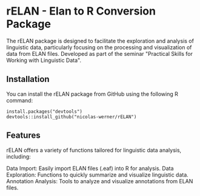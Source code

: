 # rELAN - Elan to R Conversion Package

The rELAN package is designed to facilitate the exploration and analysis of linguistic data, particularly focusing on the processing and visualization of data from ELAN files. Developed as part of the seminar "Practical Skills for Working with Linguistic Data".

## Installation

You can install the rELAN package from GitHub using the following R command:

```
install.packages("devtools")
devtools::install_github("nicolas-werner/rELAN")
```
## Features

rELAN offers a variety of functions tailored for linguistic data analysis, including:

Data Import: Easily import ELAN files (.eaf) into R for analysis.
Data Exploration: Functions to quickly summarize and visualize linguistic data.
Annotation Analysis: Tools to analyze and visualize annotations from ELAN files.
